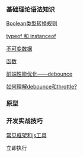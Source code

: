 ### 基础理论语法知识

[Boolean类型转换规则](https://github.com/pengyancheng/javascript/blob/master/basic/boolean.md)
<br>

[typeof 和 instanceof](https://github.com/pengyancheng/javascript/blob/master/basic/typeofandinstanceof.md)
<br>

[不可变数据](https://github.com/pengyancheng/javascript/blob/master/basic/immutable.md)
<br>

[函数](https://github.com/pengyancheng/javascript/basic/function.md)
<br>

[前端性能优化——debounce](https://www.jianshu.com/p/e9acf55f8073)
<br>

[如何理解debounce和throttle?](https://www.jianshu.com/p/daaa36174324)
<br>

### 原型



### 开发实战技巧

[常见框架和js工具](https://github.com/pengyancheng/javascript/blob/master/develop/frame.md)
<br>

立即执行
